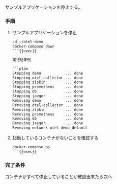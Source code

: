 サンプルアプリケーションを停止する。

### 手順

1. サンプルアプリケーションを停止

    ```bash
    cd ~/otel-demo
    docker-compose down
    ```{{exec}}

    実行結果例

    ```plan
    Stopping demo           ... done
    Stopping otel-collector ... done
    Stopping zipkin         ... done
    Stopping prometheus     ... done
    Stopping db             ... done
    Stopping jaeger         ... done
    Removing demo           ... done
    Removing otel-collector ... done
    Removing zipkin         ... done
    Removing prometheus     ... done
    Removing db             ... done
    Removing jaeger         ... done
    Removing network otel-demo_default
    ```

1. 起動しているコンテナがないことを確認する

    ```bash
    docker-compose ps
    ```{{exec}}
### 完了条件

コンテナがすべて停止していることが確認出来たら次へ